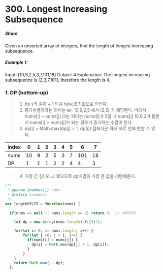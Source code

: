 # 300. Longest Increasing Subsequence


##### Share  
Given an unsorted array of integers, find the length of longest increasing subsequence.

##### Example 1:
Input: [10,9,2,5,3,7,101,18]
Output: 4 
Explanation: The longest increasing subsequence is [2,3,7,101], therefore the length is 4.




### 1. DP (bottom-up)

> 1. dp s의 길이 + 1 만큼 false초기값으로 만든다.
> 2. 증가수열이라는 의미는 ex. 10,9,2,5 에서 (2,5) 가 해당된다. 
     따라서 nums[i] > nums[j] 라는 의미는 nums[i]가 5일 때 nums[j] 10,9,2가 돌면서 nums[i] > nums[j]가 되는 경우가 증가하는 수열이 된다.
> 3.  dp[i] = Math.max(dp[j] + 1, dp[i]) 점화식은 아래 표로 인해 변할 수 있다.

| index 	| 0  	| 1 	| 2 	| 3 	| 4 	| 5 	| 6   	| 7  	|
|-------	|----	|---	|---	|---	|---	|---	|-----	|----	|
| nums  	| 10 	| 9 	| 2 	| 5 	| 3 	| 7 	| 101 	| 18 	|
| DP    	| 1  	| 1 	| 1 	| 2 	| 2 	| 4 	|  4  	| 3  	|

> 4. 가장 긴 길이라고 했으므로 dp배열의 가장 큰 값을 리턴해준다.


~~~javascript
/**
 * @param {number[]} nums
 * @return {number}
 */
var lengthOfLIS = function(nums) {
  
  if(nums == null || nums.length == 0) return 0;  // 예외처리

    let dp = new Array(nums.length).fill(1);

    for(let i= 0; i< nums.length; i++) {
        for(let j =0; j < i; j++) {
          if(nums[i] > nums[j]) {
            dp[i] = Math.max(dp[j] + 1, dp[i]);
          }
        }
    }
    return Math.max(...dp);
  };
~~~


